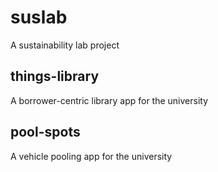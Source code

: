 # suslab
A sustainability lab project

## things-library
A borrower-centric library app for the university

## pool-spots
A vehicle pooling app for the university
